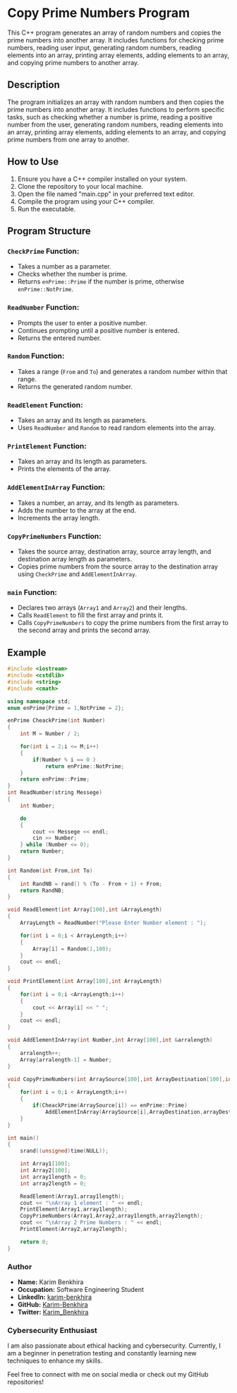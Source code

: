 # Copy Prime Numbers Program

This C++ program generates an array of random numbers and copies the prime numbers into another array. It includes functions for checking prime numbers, reading user input, generating random numbers, reading elements into an array, printing array elements, adding elements to an array, and copying prime numbers to another array.

## Description

The program initializes an array with random numbers and then copies the prime numbers into another array. It includes functions to perform specific tasks, such as checking whether a number is prime, reading a positive number from the user, generating random numbers, reading elements into an array, printing array elements, adding elements to an array, and copying prime numbers from one array to another.

## How to Use

1. Ensure you have a C++ compiler installed on your system.
2. Clone the repository to your local machine.
3. Open the file named "main.cpp" in your preferred text editor.
4. Compile the program using your C++ compiler.
5. Run the executable.

## Program Structure

### `CheckPrime` Function:

- Takes a number as a parameter.
- Checks whether the number is prime.
- Returns `enPrime::Prime` if the number is prime, otherwise `enPrime::NotPrime`.

### `ReadNumber` Function:

- Prompts the user to enter a positive number.
- Continues prompting until a positive number is entered.
- Returns the entered number.

### `Random` Function:

- Takes a range (`From` and `To`) and generates a random number within that range.
- Returns the generated random number.

### `ReadElement` Function:

- Takes an array and its length as parameters.
- Uses `ReadNumber` and `Random` to read random elements into the array.

### `PrintElement` Function:

- Takes an array and its length as parameters.
- Prints the elements of the array.

### `AddElementInArray` Function:

- Takes a number, an array, and its length as parameters.
- Adds the number to the array at the end.
- Increments the array length.

### `CopyPrimeNumbers` Function:

- Takes the source array, destination array, source array length, and destination array length as parameters.
- Copies prime numbers from the source array to the destination array using `CheckPrime` and `AddElementInArray`.

### `main` Function:

- Declares two arrays (`Array1` and `Array2`) and their lengths.
- Calls `ReadElement` to fill the first array and prints it.
- Calls `CopyPrimeNumbers` to copy the prime numbers from the first array to the second array and prints the second array.


## Example

```cpp
#include <iostream>
#include <cstdlib>
#include <string>
#include <cmath>

using namespace std;
enum enPrime{Prime = 1,NotPrime = 2};

enPrime CheackPrime(int Number)
{
    int M = Number / 2;

    for(int i = 2;i <= M;i++)
    {
        if(Number % i == 0 )
            return enPrime::NotPrime;
    }
    return enPrime::Prime;
}
int ReadNumber(string Messege)
{
    int Number;

    do
    {
        cout << Messege << endl;
        cin >> Number;
    } while (Number <= 0);
    return Number;
}

int Random(int From,int To)
{
    int RandNB = rand() % (To - From + 1) + From;
    return RandNB;
}

void ReadElement(int Array[100],int &ArrayLength)
{
    ArrayLength = ReadNumber("Please Enter Number element : ");

    for(int i = 0;i < ArrayLength;i++)
    {
        Array[i] = Random(1,100);
    }
    cout << endl;
}

void PrintElement(int Array[100],int ArrayLength)
{
    for(int i = 0;i <ArrayLength;i++)
    {
        cout << Array[i] << " ";
    }
    cout << endl;
}

void AddElementInArray(int Number,int Array[100],int &arralength)
{
    arralength++;
    Array[arralength-1] = Number;
}

void CopyPrimeNumbers(int ArraySource[100],int ArrayDestination[100],int ArrayLength,int &arrayDestinationLength)
{
    for(int i = 0;i < ArrayLength;i++)
    {
        if(CheackPrime(ArraySource[i]) == enPrime::Prime)
            AddElementInArray(ArraySource[i],ArrayDestination,arrayDestinationLength);
    }
}

int main()
{
    srand((unsigned)time(NULL));

    int Array1[100];
    int Array2[100];
    int array1length = 0;
    int array2length = 0;

    ReadElement(Array1,array1length);
    cout << "\nArray 1 element : " << endl;
    PrintElement(Array1,array1length);
    CopyPrimeNumbers(Array1,Array2,array1length,array2length);
    cout << "\nArray 2 Prime Numbers : " << endl;
    PrintElement(Array2,array2length);

    return 0;
}

```

### Author

- **Name:** Karim Benkhira
- **Occupation:** Software Engineering Student
- **LinkedIn:** [karim-benkhira](https://linkedin.com/in/karim-benkhira-206597224)
- **GitHub:** [Karim-Benkhira](https://github.com/Karim-Benkhira)
- **Twitter:** [Karim_Benkhira](https://twitter.com/Karim_Benkhira)

### Cybersecurity Enthusiast

I am also passionate about ethical hacking and cybersecurity. Currently, I am a beginner in penetration testing and constantly learning new techniques to enhance my skills.

Feel free to connect with me on social media or check out my GitHub repositories!